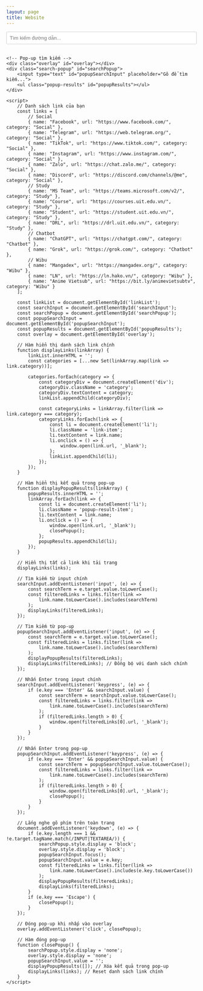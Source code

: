 ```yaml
---
layout: page
title: Website
---
```


<head>
    <meta charset="UTF-8">
    <meta name="viewport" content="width=device-width, initial-scale=1.0">
    <style>
        .search-container {
            margin-bottom: 20px;
        }
        #searchInput {
            width: 100%;
            padding: 8px;
            margin-bottom: 10px;
            background: #fff; /* Màu nền trắng giống trong hình */
            border: 1px solid #ccc; /* Viền xám nhạt */
            border-radius: 3px;
        }
        .link-list {
            list-style: none;
            padding: 0;
        }
        .link-item {
            padding: 10px;
            border-bottom: 1px solid #ddd;
            color: var(--link-col);
            cursor: pointer;
        }
        .link-item:hover {
            background-color: var(--hover-col);
        }
        .category {
            margin: 20px 0 10px;
            font-weight: bold;
            color: var(--text-col);
        }
        /* CSS cho pop-up */
        .search-popup {
            display: none;
            position: fixed;
            top: 50%;
            left: 50%;
            transform: translate(-50%, -50%);
            background: none; /* Không có background */
            padding: 0; /* Bỏ padding */
            border: none; /* Bỏ viền */
            box-shadow: none; /* Bỏ bóng */
            z-index: 1000;
            width: 300px; /* Kích thước giống trong hình */
            max-height: 400px;
            overflow-y: auto;
        }
        .search-popup input {
            width: 100%;
            padding: 8px;
            box-sizing: border-box;
            background: #fff; /* Màu nền trắng giống ô tìm kiếm chính */
            border: 1px solid #ccc; /* Viền xám nhạt */
            border-radius: 3px;
        }
        .popup-results {
            list-style: none;
            padding: 0;
            margin-top: 5px;
        }
        .popup-result-item {
            padding: 8px;
            cursor: pointer;
            color: #333; /* Màu chữ giống trong hình */
            background: #fff; /* Màu nền trắng giống ô tìm kiếm chính */
            border-bottom: 1px solid #ddd; /* Đường viền dưới giống danh sách chính */
        }
        .popup-result-item:hover {
            background-color: #e0e0e0; /* Hiệu ứng hover giống trong hình */
        }
        .overlay {
            display: none;
            position: fixed;
            top: 0;
            left: 0;
            width: 100%;
            height: 100%;
            background: transparent; /* Overlay trong suốt */
            z-index: 999;
        }
    </style>
</head>
<body>
    <div class="search-container">
        <input type="text" id="searchInput" placeholder="Tìm kiếm đường dẫn...">
    </div>
    <ul class="link-list" id="linkList">
    </ul>

    <!-- Pop-up tìm kiếm -->
    <div class="overlay" id="overlay"></div>
    <div class="search-popup" id="searchPopup">
        <input type="text" id="popupSearchInput" placeholder="Gõ để tìm kiếm...">
        <ul class="popup-results" id="popupResults"></ul>
    </div>

    <script>
        // Danh sách link của bạn
        const links = [
            // Social
            { name: "Facebook", url: "https://www.facebook.com/", category: "Social" },
            { name: "Telegram", url: "https://web.telegram.org/", category: "Social" },
            { name: "TikTok", url: "https://www.tiktok.com/", category: "Social" },
            { name: "Instagram", url: "https://www.instagram.com/", category: "Social" },
            { name: "Zalo", url: "https://chat.zalo.me/", category: "Social" },
            { name: "Discord", url: "https://discord.com/channels/@me", category: "Social" },
            // Study
            { name: "MS Team", url: "https://teams.microsoft.com/v2/", category: "Study" },
            { name: "Course", url: "https://courses.uit.edu.vn/", category: "Study" },
            { name: "Student", url: "https://student.uit.edu.vn/", category: "Study" },
            { name: "DRL", url: "https://drl.uit.edu.vn/", category: "Study" },
            // Chatbot
            { name: "ChatGPT", url: "https://chatgpt.com/", category: "Chatbot" },
            { name: "Grok", url: "https://grok.com/", category: "Chatbot" },
            // Wibu
            { name: "Mangadex", url: "https://mangadex.org/", category: "Wibu" },
            { name: "LN", url: "https://ln.hako.vn/", category: "Wibu" },
            { name: "Anime Vietsub", url: "https://bit.ly/animevietsubtv", category: "Wibu" }
        ];

        const linkList = document.getElementById('linkList');
        const searchInput = document.getElementById('searchInput');
        const searchPopup = document.getElementById('searchPopup');
        const popupSearchInput = document.getElementById('popupSearchInput');
        const popupResults = document.getElementById('popupResults');
        const overlay = document.getElementById('overlay');

        // Hàm hiển thị danh sách link chính
        function displayLinks(linkArray) {
            linkList.innerHTML = '';
            const categories = [...new Set(linkArray.map(link => link.category))];
            
            categories.forEach(category => {
                const categoryDiv = document.createElement('div');
                categoryDiv.className = 'category';
                categoryDiv.textContent = category;
                linkList.appendChild(categoryDiv);

                const categoryLinks = linkArray.filter(link => link.category === category);
                categoryLinks.forEach(link => {
                    const li = document.createElement('li');
                    li.className = 'link-item';
                    li.textContent = link.name;
                    li.onclick = () => {
                        window.open(link.url, '_blank');
                    };
                    linkList.appendChild(li);
                });
            });
        }

        // Hàm hiển thị kết quả trong pop-up
        function displayPopupResults(linkArray) {
            popupResults.innerHTML = '';
            linkArray.forEach(link => {
                const li = document.createElement('li');
                li.className = 'popup-result-item';
                li.textContent = link.name;
                li.onclick = () => {
                    window.open(link.url, '_blank');
                    closePopup();
                };
                popupResults.appendChild(li);
            });
        }

        // Hiển thị tất cả link khi tải trang
        displayLinks(links);

        // Tìm kiếm từ input chính
        searchInput.addEventListener('input', (e) => {
            const searchTerm = e.target.value.toLowerCase();
            const filteredLinks = links.filter(link => 
                link.name.toLowerCase().includes(searchTerm)
            );
            displayLinks(filteredLinks);
        });

        // Tìm kiếm từ pop-up
        popupSearchInput.addEventListener('input', (e) => {
            const searchTerm = e.target.value.toLowerCase();
            const filteredLinks = links.filter(link => 
                link.name.toLowerCase().includes(searchTerm)
            );
            displayPopupResults(filteredLinks);
            displayLinks(filteredLinks); // Đồng bộ với danh sách chính
        });

        // Nhấn Enter trong input chính
        searchInput.addEventListener('keypress', (e) => {
            if (e.key === 'Enter' && searchInput.value) {
                const searchTerm = searchInput.value.toLowerCase();
                const filteredLinks = links.filter(link => 
                    link.name.toLowerCase().includes(searchTerm)
                );
                if (filteredLinks.length > 0) {
                    window.open(filteredLinks[0].url, '_blank');
                }
            }
        });

        // Nhấn Enter trong pop-up
        popupSearchInput.addEventListener('keypress', (e) => {
            if (e.key === 'Enter' && popupSearchInput.value) {
                const searchTerm = popupSearchInput.value.toLowerCase();
                const filteredLinks = links.filter(link => 
                    link.name.toLowerCase().includes(searchTerm)
                );
                if (filteredLinks.length > 0) {
                    window.open(filteredLinks[0].url, '_blank');
                    closePopup();
                }
            }
        });

        // Lắng nghe gõ phím trên toàn trang
        document.addEventListener('keydown', (e) => {
            if (e.key.length === 1 && !e.target.tagName.match(/INPUT|TEXTAREA/)) {
                searchPopup.style.display = 'block';
                overlay.style.display = 'block';
                popupSearchInput.focus();
                popupSearchInput.value = e.key;
                const filteredLinks = links.filter(link => 
                    link.name.toLowerCase().includes(e.key.toLowerCase())
                );
                displayPopupResults(filteredLinks);
                displayLinks(filteredLinks);
            }
            if (e.key === 'Escape') {
                closePopup();
            }
        });

        // Đóng pop-up khi nhấp vào overlay
        overlay.addEventListener('click', closePopup);

        // Hàm đóng pop-up
        function closePopup() {
            searchPopup.style.display = 'none';
            overlay.style.display = 'none';
            popupSearchInput.value = '';
            displayPopupResults([]); // Xóa kết quả trong pop-up
            displayLinks(links); // Reset danh sách link chính
        }
    </script>
</body>